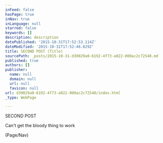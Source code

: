 ```yaml
---
inFeed: false
hasPage: true
inNav: true
inLanguage: null
starred: false
keywords: []
description: description
datePublished: '2015-10-31T17:52:53.114Z'
dateModified: '2015-10-31T17:52:46.829Z'
title: SECOND POST (Title)
sourcePath: _posts/2015-10-31-d30029a0-6192-4f73-a022-000ac2c72540.md
published: true
authors: []
publisher:
  name: null
  domain: null
  url: null
  favicon: null
url: d30029a0-6192-4f73-a022-000ac2c72540/index.html
_type: WebPage

---
```

SECOND POST

Can't get the bloody thing to work

(Page/Nav)